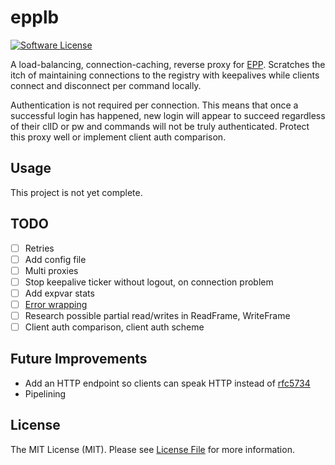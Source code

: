 epplb
=====

[![Software License][ico-license]](LICENSE.md)

A load-balancing, connection-caching, reverse proxy for [EPP](https://tools.ietf.org/html/rfc5730). Scratches the itch of maintaining connections to the registry with keepalives while clients connect and disconnect per command locally.

Authentication is not required per connection. This means that once a successful login has happened, new login will appear to succeed regardless of their clID or pw and commands will not be truly authenticated. Protect this proxy well or implement client auth comparison.

Usage
-----

This project is not yet complete.

TODO
----

- [ ] Retries
- [ ] Add config file
- [ ] Multi proxies
- [ ] Stop keepalive ticker without logout, on connection problem
- [ ] Add expvar stats
- [ ] [Error wrapping](https://github.com/pkg/errors)
- [ ] Research possible partial read/writes in ReadFrame, WriteFrame
- [ ] Client auth comparison, client auth scheme

Future Improvements
-------------------
- Add an HTTP endpoint so clients can speak HTTP instead of [rfc5734](https://tools.ietf.org/html/rfc5734)
- Pipelining


License
-------

The MIT License (MIT). Please see [License File](LICENSE.md) for more information.

[ico-license]: https://img.shields.io/badge/license-MIT-brightgreen.svg?style=flat-square
